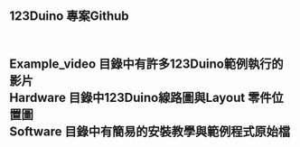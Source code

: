 
<H2>123Duino 專案Github <H2>
<BR>Example_video 目錄中有許多123Duino範例執行的影片
<BR>Hardware 目錄中123Duino線路圖與Layout 零件位置圖
<BR>Software 目錄中有簡易的安裝教學與範例程式原始檔
